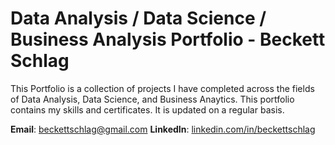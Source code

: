 # Data Analysis / Data Science / Business Analysis Portfolio - Beckett Schlag
This Portfolio is a collection of projects I have completed across the fields of Data Analysis, Data Science, and Business Anaytics. This portfolio contains my skills and certificates. It is updated on a regular basis.

**Email**: [beckettschlag@gmail.com](beckettschlag@gmail.com)
**LinkedIn**: [linkedin.com/in/beckettschlag](https://www.linkedin.com/in/beckettschlag/)
